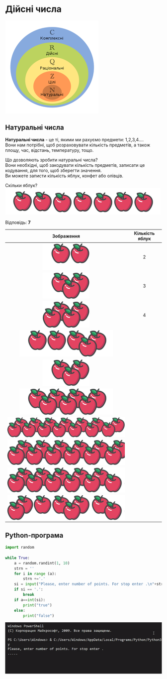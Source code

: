 # Дійсні числа
<img src = "img/numbers01.png">

## Натуральні числа
**Натуральні числа** - це ті, якими ми рахуємо предмети: 1,2,3,4....  
Вони нам потрібні, щоб розраховувати кількість предметів, а також площу, час, відстань, температуру, тощо.

Що дозволяють зробити натуральні числа?  
Вони необхідні, щоб закодувати кількість предметів, записати це кодування, для того, щоб зберегти значення.  
Ви можете записти кількість яблук, конфет або олівців.  


Скільки яблук?  
<img src = "img/numbers08.png">

Відповідь:
**7**

|Зображення|Кількість яблук|
|:---:|:---:|
|<img src = "img/Apples02.png"> | 2 |
|<img src = "img/Apples03.png"> | 3 |
|<img src = "img/Apples04.png"> | 4 |
|<img src = "img/Apples05.png"> |  |
|<img src = "img/Apples03.png"> |  |
|<img src = "img/Apples07.png"> |  |
|<img src = "img/Apples14.png"> |  |
|<img src = "img/Apples12.png"> |  |
|<img src = "img/Apples11.png"> |  |
|<img src = "img/Apples08.png"> |  |


## Python-програма
```python
import random

while True:
    a = random.randint(1, 10)
    strn = ''
    for i in range (a):
        strn +='.'
    si = input("Please, enter number of points. For stop enter .\n"+strn+"\n")
    if si == '.':
        break
    if a==int(si):
        print("true")
    else:
        print("false")
```
<img src = "img/numbers13.gif">





